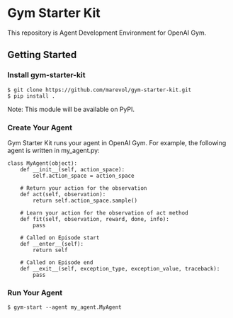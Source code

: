 # Gym Starter Kit

This repository is Agent Development Environment for OpenAI Gym.

## Getting Started

### Install gym-starter-kit

    $ git clone https://github.com/marevol/gym-starter-kit.git
    $ pip install .

Note: This module will be available on PyPI.

### Create Your Agent

Gym Starter Kit runs your agent in OpenAI Gym.
For example, the following agent is written in my\_agent.py:

    class MyAgent(object):
        def __init__(self, action_space):
            self.action_space = action_space

        # Return your action for the observation
        def act(self, observation):
            return self.action_space.sample()

        # Learn your action for the observation of act method
        def fit(self, observation, reward, done, info):
            pass

        # Called on Episode start
        def __enter__(self):
            return self

        # Called on Episode end
        def __exit__(self, exception_type, exception_value, traceback):
            pass

### Run Your Agent

    $ gym-start --agent my_agent.MyAgent

